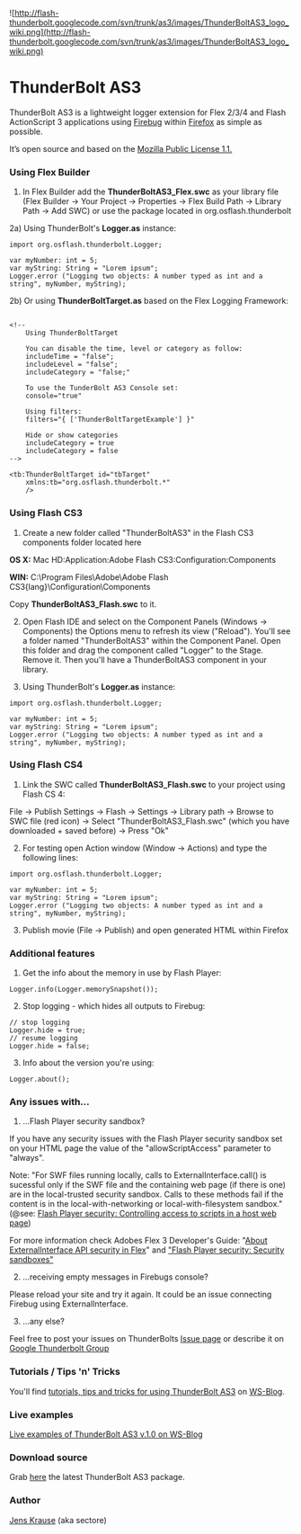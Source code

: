![http://flash-thunderbolt.googlecode.com/svn/trunk/as3/images/ThunderBoltAS3_logo_wiki.png](http://flash-thunderbolt.googlecode.com/svn/trunk/as3/images/ThunderBoltAS3_logo_wiki.png)

# ThunderBolt AS3 #

ThunderBolt AS3 is a lightweight logger extension for Flex 2/3/4 and Flash ActionScript 3 applications using [Firebug](http://www.getfirebug.com) within [Firefox](http://www.mozilla.com/en-US/firefox/) as simple as possible.

It’s open source and based on the [Mozilla Public License 1.1.](http://www.mozilla.org/MPL/MPL-1.1.html)

### Using Flex Builder ###

1) In Flex Builder add the **ThunderBoltAS3\_Flex.swc** as your library file
(Flex Builder -> Your Project -> Properties -> Flex Build Path -> Library Path -> Add SWC)
or use the package located in org.osflash.thunderbolt

2a) Using ThunderBolt's **Logger.as** instance:

```
import org.osflash.thunderbolt.Logger;

var myNumber: int = 5;
var myString: String = "Lorem ipsum";
Logger.error ("Logging two objects: A number typed as int and a string", myNumber, myString);
```

2b) Or using **ThunderBoltTarget.as** based on the Flex Logging Framework:

```

<!--
	Using ThunderBoltTarget
	
	You can disable the time, level or category as follow:				
    includeTime = "false";
    includeLevel = "false";
    includeCategory = "false;"
    
    To use the TunderBolt AS3 Console set: 
    console="true"
    
    Using filters:          
	filters="{ ['ThunderBoltTargetExample'] }"
	
	Hide or show categories  
	includeCategory = true
	includeCategory = false
-->
	
<tb:ThunderBoltTarget id="tbTarget"
	xmlns:tb="org.osflash.thunderbolt.*"
	/>
```


### Using Flash CS3 ###

1) Create a new folder called "ThunderBoltAS3" in the Flash CS3 components folder located here

**OS X:** Mac HD:Application:Adobe Flash CS3:Configuration:Components

**WIN:** C:\Program Files\Adobe\Adobe Flash CS3\{lang}\Configuration\Components

Copy **ThunderBoltAS3\_Flash.swc** to it.

2) Open Flash IDE and select on the Component Panels (Windows -> Components) the Options menu  to refresh its view ("Reload"). You'll see a folder named "ThunderBoltAS3" within the Component Panel. Open this folder and drag the component called "Logger" to the Stage. Remove it. Then you'll have a ThunderBoltAS3 component in your library.


3) Using ThunderBolt's **Logger.as** instance:

```
import org.osflash.thunderbolt.Logger;

var myNumber: int = 5;
var myString: String = "Lorem ipsum";
Logger.error ("Logging two objects: A number typed as int and a string", myNumber, myString);
```

### Using Flash CS4 ###

1) Link the SWC called **ThunderBoltAS3\_Flash.swc** to your project using Flash CS 4:

File -> Publish Settings -> Flash -> Settings -> Library path -> Browse to SWC file (red icon) -> Select "ThunderBoltAS3\_Flash.swc" (which you have downloaded + saved before) -> Press "Ok"

2) For testing open Action window (Window -> Actions) and type the following lines:

```
import org.osflash.thunderbolt.Logger;

var myNumber: int = 5;
var myString: String = "Lorem ipsum";
Logger.error ("Logging two objects: A number typed as int and a string", myNumber, myString);
```

3) Publish movie (File -> Publish) and open generated HTML within Firefox



### Additional features ###

1) Get the info about the memory in use by Flash Player:

```
Logger.info(Logger.memorySnapshot());
```

2) Stop logging - which hides all outputs to Firebug:
```
// stop logging
Logger.hide = true;
// resume logging
Logger.hide = false;
```

3) Info about the version you're using:
```
Logger.about();
```


### Any issues with... ###

1)  ...Flash Player security sandbox?

If you have any security issues with the Flash Player security sandbox set on your HTML page the value of the "allowScriptAccess" parameter to "always".

Note: "For SWF files running locally, calls to ExternalInterface.call() is sucessful only if the SWF file and the containing web page (if there is one) are in the local-trusted security sandbox. Calls to these methods fail if the content is in the local-with-networking or local-with-filesystem sandbox." (@see: [Flash Player security: Controlling access to scripts in a host web page](http://livedocs.adobe.com/flex/3/html/05B_Security_14.html#131683))

For more information check Adobes Flex 3 Developer's Guide: "[About ExternalInterface API security in Flex](http://livedocs.adobe.com/flex/3/html/passingarguments_6.html)" and ["Flash Player security: Security sandboxes"](http://livedocs.adobe.com/flex/3/html/05B_Security_04.html#136901)

2) ...receiving empty messages in Firebugs console?

Please reload your site and try it again. It could be an issue connecting Firebug using ExternalInterface.

3) ...any else?

Feel free to post your issues on ThunderBolts [Issue page](http://code.google.com/p/flash-thunderbolt/issues/list) or describe it on [Google Thunderbolt Group](http://groups.google.com/group/flash-thunderbolt)

### Tutorials / Tips 'n' Tricks ###

You'll find [tutorials, tips and tricks for using ThunderBolt AS3](http://www.websector.de/blog/category/thunderbolt/) on [WS-Blog](http://www.websector.de/blog/).

### Live examples ###

[Live examples of ThunderBolt AS3 v.1.0 on WS-Blog](http://www.websector.de/blog/2007/10/14/thunderbolt-as3-10-released-a-lightweight-logging-tool-for-flex-2-and-flash-cs3-applications/)

### Download source ###

Grab [here](http://code.google.com/p/flash-thunderbolt/downloads/list) the latest ThunderBolt AS3 package.

### Author ###
[Jens Krause](http://www.websector.de/blog/) (aka sectore)